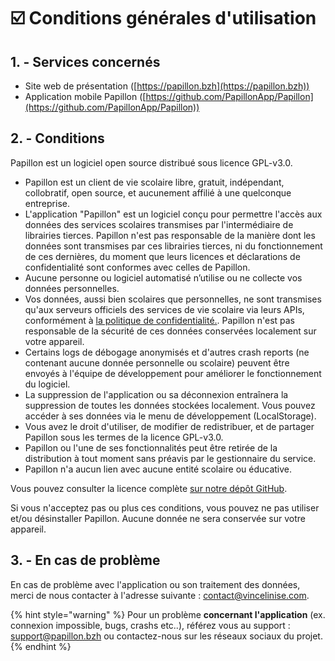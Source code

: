 # ☑️ Conditions générales d'utilisation

## 1. - Services concernés <a href="#id-1-services-concernes" id="id-1-services-concernes"></a>

* Site web de présentation ([https://papillon.bzh](https://papillon.bzh))
* Application mobile Papillon ([https://github.com/PapillonApp/Papillon](https://github.com/PapillonApp/Papillon))

## 2. - Conditions <a href="#id-2-conditions" id="id-2-conditions"></a>

Papillon est un logiciel open source distribué sous licence GPL-v3.0.

* Papillon est un client de vie scolaire libre, gratuit, indépendant, collobratif, open source, et aucunement affilié à une quelconque entreprise.
* L'application "Papillon" est un logiciel conçu pour permettre l'accès aux données des services scolaires transmises par l'intermédiaire de librairies tierces. Papillon n'est pas responsable de la manière dont les données sont transmises par ces librairies tierces, ni du fonctionnement de ces dernières, du moment que leurs licences et déclarations de confidentialité sont conformes avec celles de Papillon.
* Aucune personne ou logiciel automatisé n’utilise ou ne collecte vos données personnelles.
* Vos données, aussi bien scolaires que personnelles, ne sont transmises qu'aux serveurs officiels des services de vie scolaire via leurs APIs, conformément à [la politique de confidentialité.](broken-reference/). Papillon n'est pas responsable de la sécurité de ces données conservées localement sur votre appareil.
* Certains logs de débogage anonymisés et d'autres crash reports (ne contenant aucune donnée personnelle ou scolaire) peuvent être envoyés à l'équipe de développement pour améliorer le fonctionnement du logiciel.
* La suppression de l'application ou sa déconnexion entraînera la suppression de toutes les données stockées localement. Vous pouvez accéder à ses données via le menu de développement (LocalStorage).
* Vous avez le droit d'utiliser, de modifier de redistribuer, et de partager Papillon sous les termes de la licence GPL-v3.0.
* Papillon ou l'une de ses fonctionnalités peut être retirée de la distribution à tout moment sans préavis par le gestionnaire du service.
* Papillon n'a aucun lien avec aucune entité scolaire ou éducative.

Vous pouvez consulter la licence complète [sur notre dépôt GitHub](https://github.com/PapillonApp/Papillon/blob/main/LICENSE).

Si vous n'acceptez pas ou plus ces conditions, vous pouvez ne pas utiliser et/ou désinstaller Papillon. Aucune donnée ne sera conservée sur votre appareil.

## 3. - En cas de problème <a href="#id-3-en-cas-de-probleme" id="id-3-en-cas-de-probleme"></a>

En cas de problème avec l'application ou son traitement des données, merci de nous contacter à l'adresse suivante : [contact@vincelinise.com](mailto:contact@vincelinise.com).

{% hint style="warning" %}
Pour un problème **concernant l'application** (ex. connexion impossible, bugs, crashs etc..), référez vous au support : [support@papillon.bzh](mailto:support@papillon.bzh) ou contactez-nous sur les réseaux sociaux du projet.
{% endhint %}

